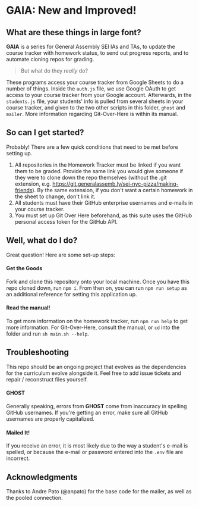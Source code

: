 # GAIA: New and Improved!

## What are these things in large font?

__GAIA__ is a series for General Assembly SEI IAs and TAs, to update the course tracker with homework status, to send out progress reports, and to automate cloning repos for grading.

> But what do they _really_ do?

These programs access your course tracker from Google Sheets to do a number of things. Inside the `auth.js` file, we use Google OAuth to get access to your course tracker from your Google account. Afterwards, in the `students.js` file, your students' info is pulled from several sheets in your course tracker, and given to the two other scripts in this folder, `ghost` and `mailer`. More information regarding Git-Over-Here is within its manual.

## So can I get started?

Probably! There are a few quick conditions that need to be met before setting up.

1. All repositories in the Homework Tracker must be linked if you want them to be graded. Provide the same link you would give someone if they were to clone down the repo themselves (without the .git extension, e.g. https://git.generalassemb.ly/sei-nyc-pizza/making-friends). By the same extension, if you don't want a certain homework in the sheet to change, don't link it.
1. All students must have their GitHub enterprise usernames and e-mails in your course tracker.
1. You must set up Git Over Here beforehand, as this suite uses the GitHub personal access token for the GitHub API.

## Well, what do I do?

Great question! Here are some set-up steps:

#### Get the Goods

Fork and clone this repository onto your local machine. Once you have this repo cloned down, run `npm i`. From then on, you can run `npm run setup` as an additional reference for setting this application up.

#### Read the manual!

To get more information on the homework tracker, run `npm run help` to get more information. For Git-Over-Here, consult the manual, or `cd` into the folder and run `sh main.sh --help`.


## Troubleshooting

This repo should be an ongoing project that evolves as the dependencies for the curriculum evolve alongside it. Feel free to add issue tickets and repair / reconstruct files yourself.

#### GHOST

Generally speaking, errors from __GHOST__ come from inaccuracy in spelling GitHub usernames. If you're getting an error, make sure all GitHub usernames are properly capitalized.

#### Mailed It!

If you receive an error, it is most likely due to the way a student's e-mail is spelled, or because the e-mail or password entered into the `.env` file are incorrect.

## Acknowledgments

Thanks to Andre Pato (@anpato) for the base code for the mailer, as well as the pooled connection.
